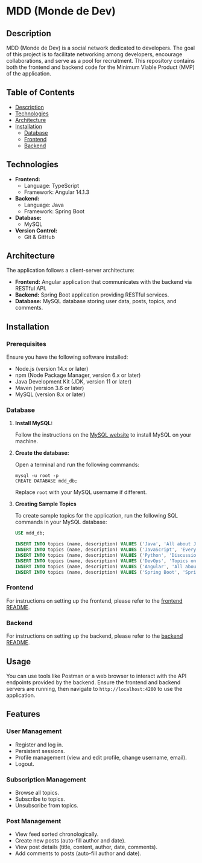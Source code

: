 # MDD (Monde de Dev)

## Description

MDD (Monde de Dev) is a social network dedicated to developers. The goal of this project is to facilitate networking among developers, encourage collaborations, and serve as a pool for recruitment. This repository contains both the frontend and backend code for the Minimum Viable Product (MVP) of the application.

## Table of Contents

- [Description](#description)
- [Technologies](#technologies)
- [Architecture](#architecture)
- [Installation](#installation)
  - [Database](#database)
  - [Frontend](#frontend)
  - [Backend](#backend)

## Technologies

- **Frontend:**
  - Language: TypeScript
  - Framework: Angular 14.1.3
- **Backend:**
  - Language: Java
  - Framework: Spring Boot
- **Database:**
  - MySQL
- **Version Control:**
  - Git & GitHub

## Architecture

The application follows a client-server architecture:
- **Frontend:** Angular application that communicates with the backend via RESTful API.
- **Backend:** Spring Boot application providing RESTful services.
- **Database:** MySQL database storing user data, posts, topics, and comments.

## Installation

### Prerequisites

Ensure you have the following software installed:
- Node.js (version 14.x or later)
- npm (Node Package Manager, version 6.x or later)
- Java Development Kit (JDK, version 11 or later)
- Maven (version 3.6 or later)
- MySQL (version 8.x or later)

### Database

1. **Install MySQL:**

    Follow the instructions on the [MySQL website](https://dev.mysql.com/downloads/mysql/) to install MySQL on your machine.

2. **Create the database:**

    Open a terminal and run the following commands:

    ```
    mysql -u root -p
    CREATE DATABASE mdd_db;
    ```

    Replace `root` with your MySQL username if different.
3. **Creating Sample Topics**

    To create sample topics for the application, run the following SQL commands in your MySQL database:

    ```sql
    USE mdd_db;

    INSERT INTO topics (name, description) VALUES ('Java', 'All about Java programming');
    INSERT INTO topics (name, description) VALUES ('JavaScript', 'Everything related to JavaScript');
    INSERT INTO topics (name, description) VALUES ('Python', 'Discussions on Python programming');
    INSERT INTO topics (name, description) VALUES ('DevOps', 'Topics on DevOps practices and tools');
    INSERT INTO topics (name, description) VALUES ('Angular', 'All about Angular framework');
    INSERT INTO topics (name, description) VALUES ('Spring Boot', 'Spring Boot related topics');
    ```

### Frontend

For instructions on setting up the frontend, please refer to the [frontend README](./front/README.md).

### Backend

For instructions on setting up the backend, please refer to the [backend README](./back/README.md).

## Usage

You can use tools like Postman or a web browser to interact with the API endpoints provided by the backend. Ensure the frontend and backend servers are running, then navigate to `http://localhost:4200` to use the application.

## Features

### User Management

- Register and log in.
- Persistent sessions.
- Profile management (view and edit profile, change username, email).
- Logout.

### Subscription Management

- Browse all topics.
- Subscribe to topics.
- Unsubscribe from topics.

### Post Management

- View feed sorted chronologically.
- Create new posts (auto-fill author and date).
- View post details (title, content, author, date, comments).
- Add comments to posts (auto-fill author and date).
